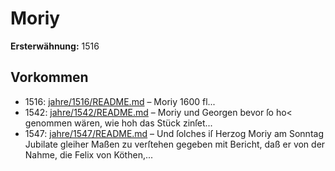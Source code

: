 # Moriy

**Ersterwähnung:** 1516

## Vorkommen
- 1516: [jahre/1516/README.md](../jahre/1516/README.md) – Moriy 1600 fl...
- 1542: [jahre/1542/README.md](../jahre/1542/README.md) – Moriy und
Georgen bevor ſo ho< genommen wären, wie hoh das
Stück zinſet...
- 1547: [jahre/1547/README.md](../jahre/1547/README.md) – Und ſolches iſ Herzog Moriy am Sonntag Jubilate
gleiher Maßen zu verſtehen gegeben mit Bericht, daß er
von der Nahme, die Felix von Köthen,...
